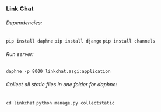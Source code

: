 ### Link Chat

###### Dependencies: 

`pip install daphne`
`pip install django`
`pip install channels`

###### Run server: 
`daphne -p 8000 linkchat.asgi:application`

###### Collect all static files in one folder for daphne: 
`cd linkchat`
`python manage.py collectstatic `